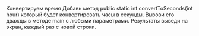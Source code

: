 Конвертируем время
Добавь метод public static int convertToSeconds(int hour) который будет конвертировать часы в секунды.
Вызови его дважды в методе main с любыми параметрами.
Результаты выведи на экран, каждый раз с новой строки.
